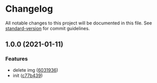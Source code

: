 # Changelog

All notable changes to this project will be documented in this file. See [standard-version](https://github.com/conventional-changelog/standard-version) for commit guidelines.

## 1.0.0 (2021-01-11)


### Features

* delete img ([6031936](https://github.com/sexyHuang/algorithms-demo/commit/6031936ea217272bd652acac149a77bfa6aa4045))
* init ([c77b439](https://github.com/sexyHuang/algorithms-demo/commit/c77b43949751743c5914de5b484f4c71b63876c3))
